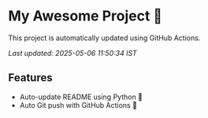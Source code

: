 # My Awesome Project 🚀

This project is automatically updated using GitHub Actions.

_Last updated: 2025-05-06 11:50:34 IST_

## Features
- Auto-update README using Python 🐍
- Auto Git push with GitHub Actions 🤖
